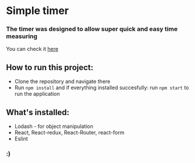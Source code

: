 # Simple timer
### The timer was designed to allow super quick and easy time measuring
You can check it [here](https://arkadiuszpasek.github.io/simple-timer/#/)

## How to run this project:
- Clone the repository and navigate there
- Run `npm install` and if everything installed succesfully: run `npm start` to run the application

## What's installed:
- Lodash - for object manipulation
- React, React-redux, React-Router, react-form
- Eslint

### :)
